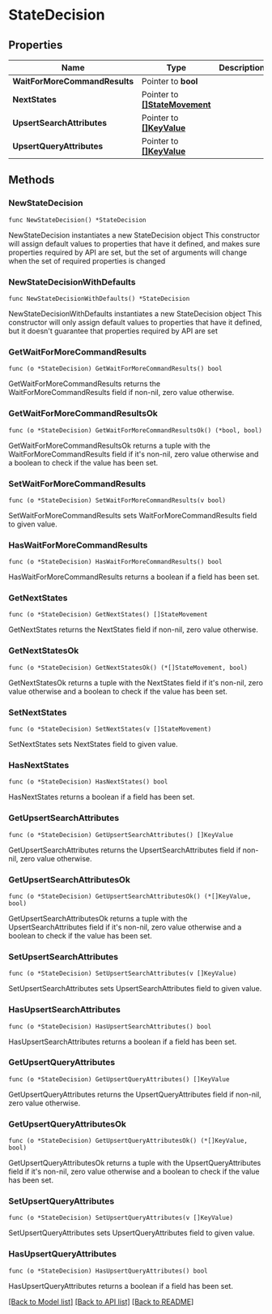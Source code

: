 # StateDecision

## Properties

Name | Type | Description | Notes
------------ | ------------- | ------------- | -------------
**WaitForMoreCommandResults** | Pointer to **bool** |  | [optional] 
**NextStates** | Pointer to [**[]StateMovement**](StateMovement.md) |  | [optional] 
**UpsertSearchAttributes** | Pointer to [**[]KeyValue**](KeyValue.md) |  | [optional] 
**UpsertQueryAttributes** | Pointer to [**[]KeyValue**](KeyValue.md) |  | [optional] 

## Methods

### NewStateDecision

`func NewStateDecision() *StateDecision`

NewStateDecision instantiates a new StateDecision object
This constructor will assign default values to properties that have it defined,
and makes sure properties required by API are set, but the set of arguments
will change when the set of required properties is changed

### NewStateDecisionWithDefaults

`func NewStateDecisionWithDefaults() *StateDecision`

NewStateDecisionWithDefaults instantiates a new StateDecision object
This constructor will only assign default values to properties that have it defined,
but it doesn't guarantee that properties required by API are set

### GetWaitForMoreCommandResults

`func (o *StateDecision) GetWaitForMoreCommandResults() bool`

GetWaitForMoreCommandResults returns the WaitForMoreCommandResults field if non-nil, zero value otherwise.

### GetWaitForMoreCommandResultsOk

`func (o *StateDecision) GetWaitForMoreCommandResultsOk() (*bool, bool)`

GetWaitForMoreCommandResultsOk returns a tuple with the WaitForMoreCommandResults field if it's non-nil, zero value otherwise
and a boolean to check if the value has been set.

### SetWaitForMoreCommandResults

`func (o *StateDecision) SetWaitForMoreCommandResults(v bool)`

SetWaitForMoreCommandResults sets WaitForMoreCommandResults field to given value.

### HasWaitForMoreCommandResults

`func (o *StateDecision) HasWaitForMoreCommandResults() bool`

HasWaitForMoreCommandResults returns a boolean if a field has been set.

### GetNextStates

`func (o *StateDecision) GetNextStates() []StateMovement`

GetNextStates returns the NextStates field if non-nil, zero value otherwise.

### GetNextStatesOk

`func (o *StateDecision) GetNextStatesOk() (*[]StateMovement, bool)`

GetNextStatesOk returns a tuple with the NextStates field if it's non-nil, zero value otherwise
and a boolean to check if the value has been set.

### SetNextStates

`func (o *StateDecision) SetNextStates(v []StateMovement)`

SetNextStates sets NextStates field to given value.

### HasNextStates

`func (o *StateDecision) HasNextStates() bool`

HasNextStates returns a boolean if a field has been set.

### GetUpsertSearchAttributes

`func (o *StateDecision) GetUpsertSearchAttributes() []KeyValue`

GetUpsertSearchAttributes returns the UpsertSearchAttributes field if non-nil, zero value otherwise.

### GetUpsertSearchAttributesOk

`func (o *StateDecision) GetUpsertSearchAttributesOk() (*[]KeyValue, bool)`

GetUpsertSearchAttributesOk returns a tuple with the UpsertSearchAttributes field if it's non-nil, zero value otherwise
and a boolean to check if the value has been set.

### SetUpsertSearchAttributes

`func (o *StateDecision) SetUpsertSearchAttributes(v []KeyValue)`

SetUpsertSearchAttributes sets UpsertSearchAttributes field to given value.

### HasUpsertSearchAttributes

`func (o *StateDecision) HasUpsertSearchAttributes() bool`

HasUpsertSearchAttributes returns a boolean if a field has been set.

### GetUpsertQueryAttributes

`func (o *StateDecision) GetUpsertQueryAttributes() []KeyValue`

GetUpsertQueryAttributes returns the UpsertQueryAttributes field if non-nil, zero value otherwise.

### GetUpsertQueryAttributesOk

`func (o *StateDecision) GetUpsertQueryAttributesOk() (*[]KeyValue, bool)`

GetUpsertQueryAttributesOk returns a tuple with the UpsertQueryAttributes field if it's non-nil, zero value otherwise
and a boolean to check if the value has been set.

### SetUpsertQueryAttributes

`func (o *StateDecision) SetUpsertQueryAttributes(v []KeyValue)`

SetUpsertQueryAttributes sets UpsertQueryAttributes field to given value.

### HasUpsertQueryAttributes

`func (o *StateDecision) HasUpsertQueryAttributes() bool`

HasUpsertQueryAttributes returns a boolean if a field has been set.


[[Back to Model list]](../README.md#documentation-for-models) [[Back to API list]](../README.md#documentation-for-api-endpoints) [[Back to README]](../README.md)


